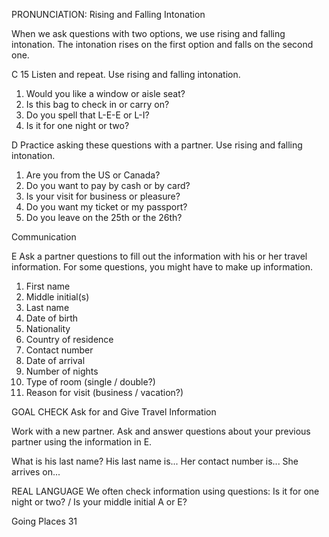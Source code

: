 PRONUNCIATION: Rising and Falling Intonation

When we ask questions with two options, we use rising and falling intonation. The intonation rises on the first option and falls on the second one.

C 15 Listen and repeat. Use rising and falling intonation.

1. Would you like a window or aisle seat?
2. Is this bag to check in or carry on?
3. Do you spell that L-E-E or L-I?
4. Is it for one night or two?

D Practice asking these questions with a partner. Use rising and falling intonation.

1. Are you from the US or Canada?
2. Do you want to pay by cash or by card?
3. Is your visit for business or pleasure?
4. Do you want my ticket or my passport?
5. Do you leave on the 25th or the 26th?

Communication

E Ask a partner questions to fill out the information with his or her travel information. For some questions, you might have to make up information.

1. First name
2. Middle initial(s)
3. Last name
4. Date of birth
5. Nationality
6. Country of residence
7. Contact number
8. Date of arrival
9. Number of nights
10. Type of room (single / double?)
11. Reason for visit (business / vacation?)

GOAL CHECK
Ask for and Give Travel Information

Work with a new partner. Ask and answer questions about your previous partner using the information in E.

What is his last name? His last name is...
Her contact number is... She arrives on...

REAL LANGUAGE
We often check information using questions:
Is it for one night or two? / Is your middle initial A or E?

Going Places 31